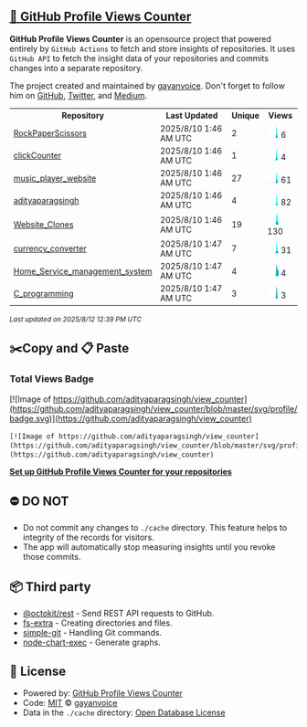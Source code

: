 ## [🚀 GitHub Profile Views Counter](https://github.com/gayanvoice/github-profile-views-counter)
**GitHub Profile Views Counter** is an opensource project that powered entirely by  `GitHub Actions` to fetch and store insights of repositories.
It uses `GitHub API` to fetch the insight data of your repositories and commits changes into a separate repository.

The project created and maintained by [gayanvoice](https://github.com/gayanvoice). Don't forget to follow him on [GitHub](https://github.com/gayanvoice), [Twitter](https://twitter.com/gayanvoice), and [Medium](https://gayanvoice.medium.com/).

<table>
	<tr>
		<th>
			Repository
		</th>
		<th>
			Last Updated
		</th>
		<th>
			Unique
		</th>
		<th>
			Views
		</th>
	</tr>
	<tr>
		<td>
			<a href="https://github.com/adityaparagsingh/view_counter/tree/master/readme/999750885/year.md">
				RockPaperScissors
			</a>
		</td>
		<td>
			2025/8/10 1:46 AM UTC
		</td>
		<td>
			2
		</td>
		<td>
			<img alt="Response time graph" src="https://github.com/adityaparagsingh/view_counter/raw/master/graph/999750885/small/year.png" height="20"> 6
		</td>
	</tr>
	<tr>
		<td>
			<a href="https://github.com/adityaparagsingh/view_counter/tree/master/readme/999749048/year.md">
				clickCounter
			</a>
		</td>
		<td>
			2025/8/10 1:46 AM UTC
		</td>
		<td>
			1
		</td>
		<td>
			<img alt="Response time graph" src="https://github.com/adityaparagsingh/view_counter/raw/master/graph/999749048/small/year.png" height="20"> 4
		</td>
	</tr>
	<tr>
		<td>
			<a href="https://github.com/adityaparagsingh/view_counter/tree/master/readme/998509329/year.md">
				music_player_website
			</a>
		</td>
		<td>
			2025/8/10 1:46 AM UTC
		</td>
		<td>
			27
		</td>
		<td>
			<img alt="Response time graph" src="https://github.com/adityaparagsingh/view_counter/raw/master/graph/998509329/small/year.png" height="20"> 61
		</td>
	</tr>
	<tr>
		<td>
			<a href="https://github.com/adityaparagsingh/view_counter/tree/master/readme/998878763/year.md">
				adityaparagsingh
			</a>
		</td>
		<td>
			2025/8/10 1:46 AM UTC
		</td>
		<td>
			4
		</td>
		<td>
			<img alt="Response time graph" src="https://github.com/adityaparagsingh/view_counter/raw/master/graph/998878763/small/year.png" height="20"> 82
		</td>
	</tr>
	<tr>
		<td>
			<a href="https://github.com/adityaparagsingh/view_counter/tree/master/readme/915565295/year.md">
				Website_Clones
			</a>
		</td>
		<td>
			2025/8/10 1:46 AM UTC
		</td>
		<td>
			19
		</td>
		<td>
			<img alt="Response time graph" src="https://github.com/adityaparagsingh/view_counter/raw/master/graph/915565295/small/year.png" height="20"> 130
		</td>
	</tr>
	<tr>
		<td>
			<a href="https://github.com/adityaparagsingh/view_counter/tree/master/readme/947229676/year.md">
				currency_converter
			</a>
		</td>
		<td>
			2025/8/10 1:47 AM UTC
		</td>
		<td>
			7
		</td>
		<td>
			<img alt="Response time graph" src="https://github.com/adityaparagsingh/view_counter/raw/master/graph/947229676/small/year.png" height="20"> 31
		</td>
	</tr>
	<tr>
		<td>
			<a href="https://github.com/adityaparagsingh/view_counter/tree/master/readme/911507619/year.md">
				Home_Service_management_system
			</a>
		</td>
		<td>
			2025/8/10 1:47 AM UTC
		</td>
		<td>
			4
		</td>
		<td>
			<img alt="Response time graph" src="https://github.com/adityaparagsingh/view_counter/raw/master/graph/911507619/small/year.png" height="20"> 4
		</td>
	</tr>
	<tr>
		<td>
			<a href="https://github.com/adityaparagsingh/view_counter/tree/master/readme/878437316/year.md">
				C_programming
			</a>
		</td>
		<td>
			2025/8/10 1:47 AM UTC
		</td>
		<td>
			3
		</td>
		<td>
			<img alt="Response time graph" src="https://github.com/adityaparagsingh/view_counter/raw/master/graph/878437316/small/year.png" height="20"> 3
		</td>
	</tr>
</table>

<small><i>Last updated on 2025/8/12 12:39 PM UTC</i></small>

## ✂️Copy and 📋 Paste
### Total Views Badge
[![Image of https://github.com/adityaparagsingh/view_counter](https://github.com/adityaparagsingh/view_counter/blob/master/svg/profile/badge.svg)](https://github.com/adityaparagsingh/view_counter)

```readme
[![Image of https://github.com/adityaparagsingh/view_counter](https://github.com/adityaparagsingh/view_counter/blob/master/svg/profile/badge.svg)](https://github.com/adityaparagsingh/view_counter)
```
[**Set up GitHub Profile Views Counter for your repositories**](https://github.com/gayanvoice/github-profile-views-counter)
## ⛔ DO NOT
- Do not commit any changes to `./cache` directory. This feature helps to integrity of the records for visitors.
- The app will automatically stop measuring insights until you revoke those commits.
## 📦 Third party

- [@octokit/rest](https://www.npmjs.com/package/@octokit/rest) - Send REST API requests to GitHub.
- [fs-extra](https://www.npmjs.com/package/fs-extra) - Creating directories and files.
- [simple-git](https://www.npmjs.com/package/simple-git) - Handling Git commands.
- [node-chart-exec](https://www.npmjs.com/package/node-chart-exec) - Generate graphs.
## 📄 License
- Powered by: [GitHub Profile Views Counter](https://github.com/gayanvoice/github-profile-views-counter)
- Code: [MIT](./LICENSE) © [gayanvoice](https://github.com/gayanvoice)
- Data in the `./cache` directory: [Open Database License](https://opendatacommons.org/licenses/odbl/1-0/)